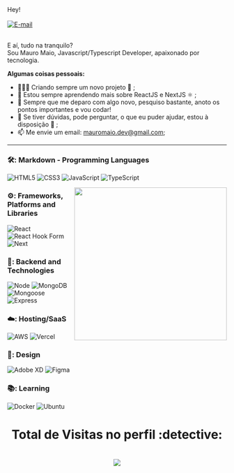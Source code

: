 <div>Hey!</div>

<br/>

<a href="https://www.linkedin.com/in/mauromaio-dev">
<img align="center" alt="E-mail" src="https://img.shields.io/badge/-How%20to%20reach%20me-red"/>
</a><br/>

<br/>

E aí, tudo na tranquilo?<br/>
Sou Mauro Maio, Javascript/Typescript Developer, apaixonado por tecnologia.

**Algumas coisas pessoais:**

- 👨🏽‍💻 Criando sempre um novo projeto 🚀 ;
- 🌱 Estou sempre aprendendo mais sobre ReactJS e NextJS ⚛️ ;
- 🤔 Sempre que me deparo com algo novo, pesquiso bastante, anoto os pontos importantes e vou codar!
- 💬 Se tiver dúvidas, pode perguntar, o que eu puder ajudar, estou à disposição 🤝 ;
- 📫 Me envie um email: mauromaio.dev@gmail.com;

---------------------------

### :hammer_and_wrench:: Markdown - Programming Languages

<p><img alt="HTML5" src="https://img.shields.io/badge/html5%20-%23E34F26.svg?&style=for-the-badge&logo=html5&logoColor=white"/>
  <img alt="CSS3" src="https://img.shields.io/badge/css3%20-%231572B6.svg?&style=for-the-badge&logo=css3&logoColor=white"/>
  <img alt="JavaScript" src="https://img.shields.io/badge/javascript%20-%23323330.svg?&style=for-the-badge&logo=javascript&logoColor=%23F7DF1E"/>
  <img alt="TypeScript" src="https://img.shields.io/badge/typescript-%23007ACC.svg?style=for-the-badge&logo=typescript&logoColor=white"/><p/>
  
   <img align="right" src="https://i.ibb.co/6bvrWTJ/computer-illustration.png" width="350"/>

### ⚙️: Frameworks, Platforms and Libraries

<p><img alt="React" src="https://img.shields.io/badge/react-%2320232a.svg?style=for-the-badge&logo=react&logoColor=%2361DAFB"/>
  <img alt="React Hook Form" src="https://img.shields.io/badge/React%20Hook%20Form-%23EC5990.svg?style=for-the-badge&logo=reacthookform&logoColor=white"/>
  <img alt="Next" src="https://img.shields.io/badge/Next-black?style=for-the-badge&logo=next.js&logoColor=white"/>
<p/>

### 💾: Backend and Technologies

<p><img alt="Node" src="https://img.shields.io/badge/node.js%20-%2343853D.svg?&style=for-the-badge&logo=node.js&logoColor=white"/>
  <img alt="MongoDB" src="https://img.shields.io/badge/MongoDB-%234ea94b.svg?style=for-the-badge&logo=mongodb&logoColor=white"/>
  <img alt="Mongoose" src="https://img.shields.io/badge/Mongoose-F04D35.svg?style=for-the-badge&logo=Mongoose&logoColor=white"/>
  <img alt="Express" src="https://img.shields.io/badge/express.js-%23404d59.svg?style=for-the-badge&logo=express&logoColor=%2361DAFB"/>
  <p/>

### ☁️: Hosting/SaaS

<p><img alt="AWS" src="https://img.shields.io/badge/AWS-%23FF9900.svg?style=for-the-badge&logo=amazon-aws&logoColor=white"/>
    <img alt="Vercel" src="https://img.shields.io/badge/vercel-%23000000.svg?style=for-the-badge&logo=vercel&logoColor=white"/>
  <p/>
   
### 🎨: Design

<p><img alt="Adobe XD" src="https://img.shields.io/badge/adobe%20xd%20-%23FF26BE.svg?&style=for-the-badge&logo=adobe%20xd&logoColor=white"/>
  <img alt="Figma" src="https://img.shields.io/badge/figma%20-%23F24E1E.svg?&style=for-the-badge&logo=figma&logoColor=white"/><p/>
  
  ### :books:: Learning

<p><img alt="Docker" src="https://img.shields.io/badge/docker%20-%230db7ed.svg?&style=for-the-badge&logo=docker&logoColor=white"/>
  <img alt="Ubuntu" src="https://img.shields.io/badge/Ubuntu-E95420?style=for-the-badge&logo=ubuntu&logoColor=white" /><p/>

 <h1 align="center">Total de Visitas no perfil :detective: <h1/>
 <p align="center"> 
   <img alingn="center" src="https://profile-counter.glitch.me/mauromaiodev/count.svg" />
 </p>
